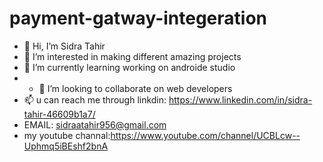 # payment-gatway-integeration

- 👋 Hi, I’m Sidra Tahir
- 👀 I’m interested in making different amazing projects
- 🌱 I’m currently learning working on androide studio
- - 💞️ I’m looking to collaborate on web developers
- 📫  u can reach me through linkdin: https://www.linkedin.com/in/sidra-tahir-46609b1a7/
-  EMAIL: sidraatahir956@gmail.com
-  my youtube channal:https://www.youtube.com/channel/UCBLcw--Uphmq5iBEshf2bnA

